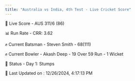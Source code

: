 ```yaml
---
title: "Australia vs India, 4th Test - Live Cricket Score"
---
```


🔴 Live Score - AUS 311/6 (86)  

📊 Run Rate - CRR: 3.62  

✊ Current Batsman - Steven Smith - 68(111)  

✊ Current Bowler - Akash Deep - 19 Over 59 Run - 1 Wicket  

📑 Status - Day 1: Stumps

📝 Last Updated on : 12/26/2024, 4:17:13 PM  


